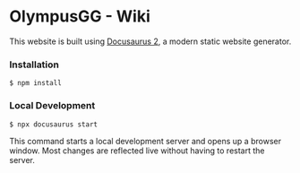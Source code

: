 # OlympusGG - Wiki

This website is built using [Docusaurus 2](https://docusaurus.io/), a modern static website generator.

### Installation

```
$ npm install
```

### Local Development

```
$ npx docusaurus start
```

This command starts a local development server and opens up a browser window. Most changes are reflected live without having to restart the server.
